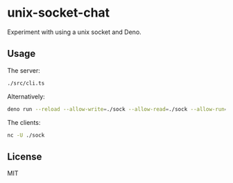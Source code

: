 # unix-socket-chat

Experiment with using a unix socket and Deno.

## Usage

The server:

```sh
./src/cli.ts
```

Alternatively:

```sh
deno run --reload --allow-write=./sock --allow-read=./sock --allow-run=lsof https://raw.githubusercontent.com/hugojosefson/unix-socket-chat/refs/heads/main/src/cli.ts
```

The clients:

```sh
nc -U ./sock
```

## License

MIT
